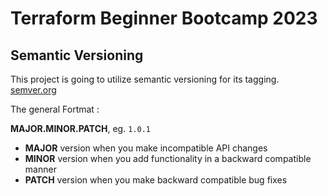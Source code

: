 # Terraform Beginner Bootcamp 2023

## Semantic Versioning
This project is going to utilize semantic versioning for its tagging.
[semver.org](https://semver.org/)

The general Fortmat : 

**MAJOR.MINOR.PATCH**, eg. `1.0.1`
- **MAJOR** version when you make incompatible API changes
- **MINOR** version when you add functionality in a backward compatible manner
- **PATCH** version when you make backward compatible bug fixes